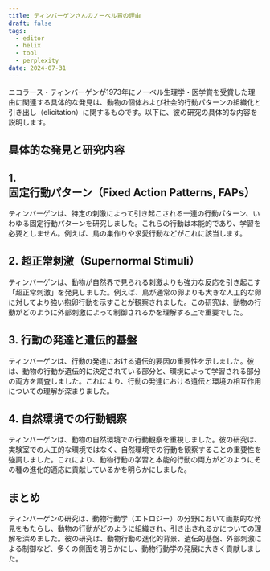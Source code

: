 ```yaml
---
title: ティンバーゲンさんのノーベル賞の理由
draft: false
tags:
  - editor
  - helix
  - tool
  - perplexity
date: 2024-07-31
---
```

ニコラース・ティンバーゲンが1973年にノーベル生理学・医学賞を受賞した理由に関連する具体的な発見は、動物の個体および社会的行動パターンの組織化と引き出し（elicitation）に関するものです。以下に、彼の研究の具体的な内容を説明します。

## 具体的な発見と研究内容

## 1. **固定行動パターン（Fixed Action Patterns, FAPs）**

ティンバーゲンは、特定の刺激によって引き起こされる一連の行動パターン、いわゆる固定行動パターンを研究しました。これらの行動は本能的であり、学習を必要としません。例えば、鳥の巣作りや求愛行動などがこれに該当します。

## 2. **超正常刺激（Supernormal Stimuli）**

ティンバーゲンは、動物が自然界で見られる刺激よりも強力な反応を引き起こす「超正常刺激」を発見しました。例えば、鳥が通常の卵よりも大きな人工的な卵に対してより強い抱卵行動を示すことが観察されました。この研究は、動物の行動がどのように外部刺激によって制御されるかを理解する上で重要でした[](https://www.semanticscholar.org/paper/86502c177ff35a60361fdd7318903ce8eb19d5d7)。

## 3. **行動の発達と遺伝的基盤**

ティンバーゲンは、行動の発達における遺伝的要因の重要性を示しました。彼は、動物の行動が遺伝的に決定されている部分と、環境によって学習される部分の両方を調査しました。これにより、行動の発達における遺伝と環境の相互作用についての理解が深まりました[](https://www.semanticscholar.org/paper/7b0a308519c8bbee7accb5aa0062c00f8e793e0f)[](https://pubmed.ncbi.nlm.nih.gov/17832462/)。

## 4. **自然環境での行動観察**

ティンバーゲンは、動物の自然環境での行動観察を重視しました。彼の研究は、実験室での人工的な環境ではなく、自然環境での行動を観察することの重要性を強調しました。これにより、動物行動の学習と本能的行動の両方がどのようにその種の進化的適応に貢献しているかを明らかにしました[](https://www.semanticscholar.org/paper/7b0a308519c8bbee7accb5aa0062c00f8e793e0f)[](https://pubmed.ncbi.nlm.nih.gov/17832462/)。

## まとめ

ティンバーゲンの研究は、動物行動学（エトロジー）の分野において画期的な発見をもたらし、動物の行動がどのように組織され、引き出されるかについての理解を深めました。彼の研究は、動物行動の進化的背景、遺伝的基盤、外部刺激による制御など、多くの側面を明らかにし、動物行動学の発展に大きく貢献しました。